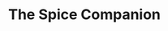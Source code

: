 ---
"\uFEFFauthor_sort": Sercarz, Lior Lev
authors: Lior Lev Sercarz
comments: ''
cover: "/Users/Raman/Calibre Library/Lior Lev Sercarz/The Spice Companion (154)/cover.jpg"
formats: mobi
id: '154'
identifiers: ''
isbn: ''
languages: ''
library_name: Calibre Library
pubdate: '0101-01-01T09:00:00+09:00'
publisher: ''
rating: ''
series: ''
series_index: '1.0'
size: '518788'
tags: ''
timestamp: '0101-01-01T09:00:00+09:00'
title: The Spice Companion
title_sort: Spice Companion, The
uuid: 313785d4-5a23-43d1-aa84-8481c237a422
"#format": MOBI
layout: book
link: false
---